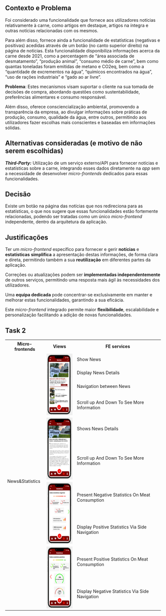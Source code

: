 ## Contexto e Problema

Foi considerado uma funcionalidade que fornece aos utilizadores notícias relativamente à carne, como artigos em destaque, artigos na íntegra e outras notícias relacionadas com os mesmos.

Para além disso, fornece ainda a funcionalidade de estatísticas (negativas e positivas) acedidas através de um botão (no canto superior direito) na página de notícias. Esta funcionalidade disponibiliza informações acerca da carne desde 2021, como a percentagem de “área associada de desmatamento”, “produção animal”, “consumo médio de carne”, bem como quantas toneladas foram emitidas de metano e CO2eq, bem como a “quantidade de excrementos na água”, “químicos encontrados na água”, “uso de rações industriais” e “gado ao ar livre”.

**Problema**: Estes mecanismos visam suportar o cliente na sua tomada de decisões de compra, abordando questões como sustentabilidade, preferências alimentares e consumo responsável.

Além disso, oferece consciencialização ambiental, promovendo a transparência da empresa, ao divulgar informações sobre práticas de produção, consumo, qualidade da água, entre outros, permitindo aos utilizadores fazer escolhas mais conscientes e baseadas em informações sólidas.

## Alternativas consideradas (e motivo de não serem escolhidas)


***Third-Party:*** Utilização de um serviço externo/API para fornecer notícias e estatísticas sobre a carne, integrando esses dados diretamente na *app* sem a necessidade de desenvolver *micro-frontends* dedicados para essas funcionalidades.

## Decisão

Existe um botão na página das notícias que nos redireciona para as estatísticas, o que nos sugere que essas funcionalidades estão fortemente relacionadas, podendo ser tratadas como um único *micro-frontend* independente, dentro da arquitetura da aplicação.

## Justificações

Ter um *micro-frontend* específico para fornecer e gerir **notícias** e **estatísticas** **simplifica** a apresentação destas informações, de forma clara e direta, permitindo também a sua **reutilização** em diferentes partes da aplicação.

Correções ou atualizações podem ser **implementadas independentemente** de outros serviços, permitindo uma resposta mais ágil às necessidades dos utilizadores.

Uma **equipa dedicada** pode concentrar-se exclusivamente em manter e melhorar estas funcionalidades, garantindo a sua eficácia.

Este *micro-frontend* integrado permite maior **flexibilidade**, escalabilidade e personalização facilitando a adição de novas funcionalidades.

## Task 2

<table>
  <tr>
    <th>Micro-frontends</th>
    <th>Views</th>
    <th>FE services</th>
  </tr>
  <tr>
    <td rowspan="10">News&Statistics</td>
    <td rowspan="4"><img src="./News_&_Statistics_1.png" alt="News_Statistics_1" width="100" height="200"></td>
    <td>Show News</td>
  </tr>
  <tr>
    <td>Display News Details</td>
  </tr>
  <tr>
    <td>Navigation between News</td>
  </tr>
  <tr>
    <td>Scroll up And Down To See More Information</td>
  </tr>
    <td rowspan="2"><img src="./News_&_Statistics_2.png" alt="News_Statistics_2" width="100" height="200"></td>
    <td>Shows News Details</td>
  </tr>
  <tr>
    <td>Scroll up And Down To See More Information</td>
  </tr>
   </tr>
    <td rowspan="2"><img src="./News_&_Statistics_3.png" alt="News_Statistics_3" width="100" height="200"></td>
    <td>Present Negative Statistics On Meat Consumption</td>
  </tr>
  <tr>
    <td>Display Positive Statistics Via Side Navigation</td>
  </tr>
    <td rowspan="2"><img src="./News_&_Statistics_4.png" alt="News_Statistics_4" width="100" height="200"></td>
    <td>Present Positive Statistics On Meat Consumption</td>
  </tr>
  <tr>
    <td>Display Negative Statistics Via Side Navigation</td>
  </tr>
</table>
